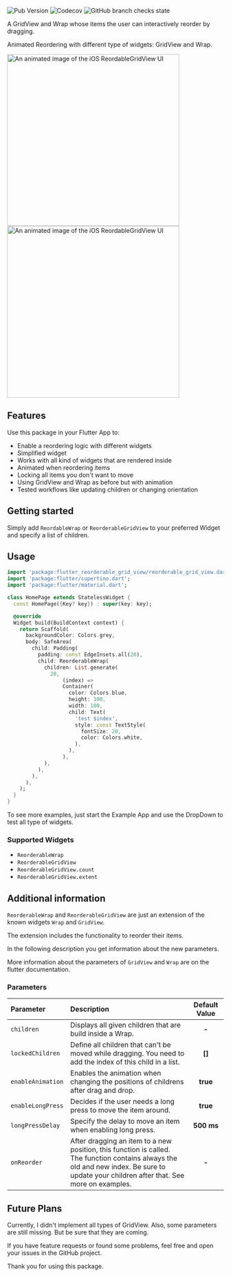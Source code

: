 ![Pub Version](https://img.shields.io/pub/v/flutter_reorderable_grid_view?color=%23397ab6&style=flat-square)
![Codecov](https://img.shields.io/codecov/c/gh/karvulf/flutter-reorderable-grid-view?style=flat-square)
![GitHub branch checks state](https://img.shields.io/github/checks-status/karvulf/flutter-reorderable-grid-view/master?style=flat-square)

A GridView and Wrap whose items the user can interactively reorder by dragging.

Animated Reordering with different type of widgets: GridView and Wrap.

<p>
  <img src="https://github.com/karvulf/flutter-reorderable-grid-view/blob/master/doc/flutter_reordable_grid_view_preview_ios.gif?raw=true"
    alt="An animated image of the iOS ReordableGridView UI" height="400"/>
<img src="https://github.com/karvulf/flutter-reorderable-grid-view/blob/master/doc/flutter_reordable_grid_view_preview2_ios.gif?raw=true"
    alt="An animated image of the iOS ReordableGridView UI" height="400"/>
</p>

## Features

Use this package in your Flutter App to:

- Enable a reordering logic with different widgets
- Simplified widget
- Works with all kind of widgets that are rendered inside
- Animated when reordering items
- Locking all items you don't want to move
- Using GridView and Wrap as before but with animation
- Tested workflows like updating children or changing orientation

## Getting started

Simply add `ReordableWrap` or `ReorderableGridView` to your preferred Widget and specify a list of children.

## Usage

```dart
import 'package:flutter_reorderable_grid_view/reorderable_grid_view.dart';
import 'package:flutter/cupertino.dart';
import 'package:flutter/material.dart';

class HomePage extends StatelessWidget {
  const HomePage({Key? key}) : super(key: key);

  @override
  Widget build(BuildContext context) {
    return Scaffold(
      backgroundColor: Colors.grey,
      body: SafeArea(
        child: Padding(
          padding: const EdgeInsets.all(20),
          child: ReorderableWrap(
            children: List.generate(
              20,
                  (index) =>
                  Container(
                    color: Colors.blue,
                    height: 100,
                    width: 100,
                    child: Text(
                      'test $index',
                      style: const TextStyle(
                        fontSize: 20,
                        color: Colors.white,
                      ),
                    ),
                  ),
            ),
          ),
        ),
      ),
    );
  }
}
```

To see more examples, just start the Example App and use the DropDown to test all type of widgets.

### Supported Widgets

* `ReorderableWrap`
* `ReorderableGridView`
* `ReorderableGridView.count`
* `ReorderableGridView.extent`

## Additional information

`ReorderableWrap` and `ReorderableGridView` are just an extension of the known widgets `Wrap` and `GridView`.

The extension includes the functionality to reorder their items.

In the following description you get information about the new parameters.

More information about the parameters of `GridView` and `Wrap` are on the flutter documentation.

### Parameters

| **Parameter** | **Description** | **Default Value** |
| :------------- | :------------- | :-------------: |
| `children` | Displays all given children that are build inside a Wrap. | **-** |
| `lockedChildren` | Define all children that can't be moved while dragging. You need to add the index of this child in a list. | **<int>[]** |
| `enableAnimation` | Enables the animation when changing the positions of childrens after drag and drop. | **true** |
| `enableLongPress` | Decides if the user needs a long press to move the item around. | **true** |
| `longPressDelay` | Specify the delay to move an item when enabling long press. | **500 ms** |
| `onReorder` | After dragging an item to a new position, this function is called.<br/> The function contains always the old and new index. Be sure to update your children after that. See more on examples.| **-** |

## Future Plans

Currently, I didn't implement all types of GridView. Also, some parameters are still missing. But be sure that they are
coming.

If you have feature requests or found some problems, feel free and open your issues in the GitHub project.

Thank you for using this package.